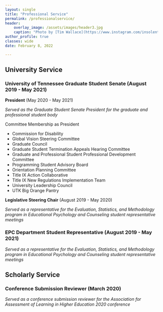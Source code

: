 ```yaml
---
layout: single
title: "Professional Service"
permalink: /professionalservice/
header:
    overlay_image: /assets/images/header3.jpg
    caption: "Photo by [Tim Wallace](https://www.instagram.com/insolentprodigy/)"
author_profile: true
classes: wide
date: February 8, 2022

---
```


## University Service

### University of Tennessee Graduate Student Senate (August 2019 - May 2021)

**President** (May 2020 - May 2021)
    
*Served as the Graduate Student Senate President for the graduate and professional student body*
    
Committee Membership as President

- Commission for Disability
- Global Vision Steering Committee 
- Graduate Council
- Graduate Student Termination Appeals Hearing Committee
- Graduate and Professional Student Professional Development Committee
- Programming Student Advisory Board
- Orientation Planning Committee
- Title IX Action Collaborative
- Title IX New Regulations Implementation Team
- University Leadership Council
- UTK Big Orange Pantry
    
**Legislative Steering Chair** (August 2019 - May 2020)

*Served as a representative for the Evaluation, Statistics, and Methodology program in Educational Psychology and Counseling student representative meetings*

### EPC Department Student Representative (August 2019 - May 2021)

*Served as a representative for the Evaluation, Statistics, and Methodology program in Educational Psychology and Counseling student representative meetings*

## Scholarly Service
### Conference Submission Reviewer (March 2020)

   *Served as a conference submission reviewer for the Association for Assessment of Learning in Higher Education 2020 conference*
